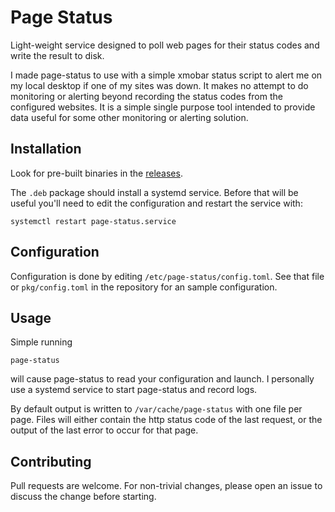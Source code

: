 # Page Status

Light-weight service designed to poll web pages for their status codes and
write the result to disk.

I made page-status to use with a simple xmobar status script to alert me on my
local desktop if one of my sites was down. It makes no attempt to do monitoring
or alerting beyond recording the status codes from the configured websites. It
is a simple single purpose tool intended to provide data useful for some other
monitoring or alerting solution.

## Installation

Look for pre-built binaries in the
[releases](https://github.com/julianandrews/page-status/releases).

The `.deb` package should install a systemd service. Before that will be useful
you'll need to edit the configuration and restart the service with:

    systemctl restart page-status.service

## Configuration

Configuration is done by editing `/etc/page-status/config.toml`. See that file
or `pkg/config.toml` in the repository for an sample configuration.

## Usage

Simple running

    page-status

will cause page-status to read your configuration and launch. I personally use
a systemd service to start page-status and record logs.

By default output is written to `/var/cache/page-status` with one file per
page. Files will either contain the http status code of the last request, or
the output of the last error to occur for that page.

## Contributing

Pull requests are welcome. For non-trivial changes, please open an issue to
discuss the change before starting.
